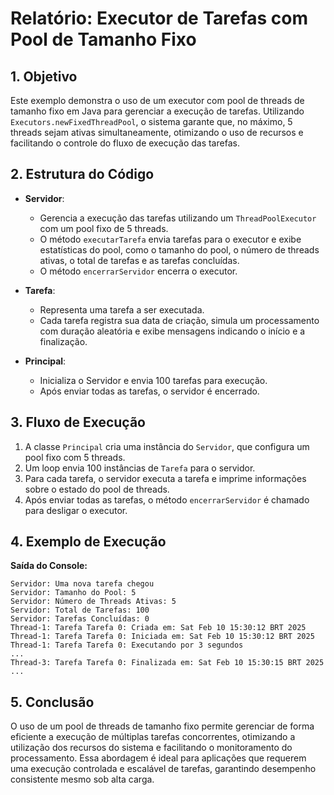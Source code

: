 # Relatório: Executor de Tarefas com Pool de Tamanho Fixo

## 1. Objetivo
Este exemplo demonstra o uso de um executor com pool de threads de tamanho fixo em Java para gerenciar a execução de tarefas. Utilizando `Executors.newFixedThreadPool`, o sistema garante que, no máximo, 5 threads sejam ativas simultaneamente, otimizando o uso de recursos e facilitando o controle do fluxo de execução das tarefas.

## 2. Estrutura do Código
- **Servidor**:  
  - Gerencia a execução das tarefas utilizando um `ThreadPoolExecutor` com um pool fixo de 5 threads.
  - O método `executarTarefa` envia tarefas para o executor e exibe estatísticas do pool, como o tamanho do pool, o número de threads ativas, o total de tarefas e as tarefas concluídas.
  - O método `encerrarServidor` encerra o executor.

- **Tarefa**:  
  - Representa uma tarefa a ser executada.
  - Cada tarefa registra sua data de criação, simula um processamento com duração aleatória e exibe mensagens indicando o início e a finalização.

- **Principal**:  
  - Inicializa o Servidor e envia 100 tarefas para execução.
  - Após enviar todas as tarefas, o servidor é encerrado.

## 3. Fluxo de Execução
1. A classe `Principal` cria uma instância do `Servidor`, que configura um pool fixo com 5 threads.
2. Um loop envia 100 instâncias de `Tarefa` para o servidor.
3. Para cada tarefa, o servidor executa a tarefa e imprime informações sobre o estado do pool de threads.
4. Após enviar todas as tarefas, o método `encerrarServidor` é chamado para desligar o executor.

## 4. Exemplo de Execução
**Saída do Console:**
```text
Servidor: Uma nova tarefa chegou
Servidor: Tamanho do Pool: 5
Servidor: Número de Threads Ativas: 5
Servidor: Total de Tarefas: 100
Servidor: Tarefas Concluídas: 0
Thread-1: Tarefa Tarefa 0: Criada em: Sat Feb 10 15:30:12 BRT 2025
Thread-1: Tarefa Tarefa 0: Iniciada em: Sat Feb 10 15:30:12 BRT 2025
Thread-1: Tarefa Tarefa 0: Executando por 3 segundos
...
Thread-3: Tarefa Tarefa 0: Finalizada em: Sat Feb 10 15:30:15 BRT 2025
...
```

## 5. Conclusão
O uso de um pool de threads de tamanho fixo permite gerenciar de forma eficiente a execução de múltiplas tarefas concorrentes, otimizando a utilização dos recursos do sistema e facilitando o monitoramento do processamento. Essa abordagem é ideal para aplicações que requerem uma execução controlada e escalável de tarefas, garantindo desempenho consistente mesmo sob alta carga.
